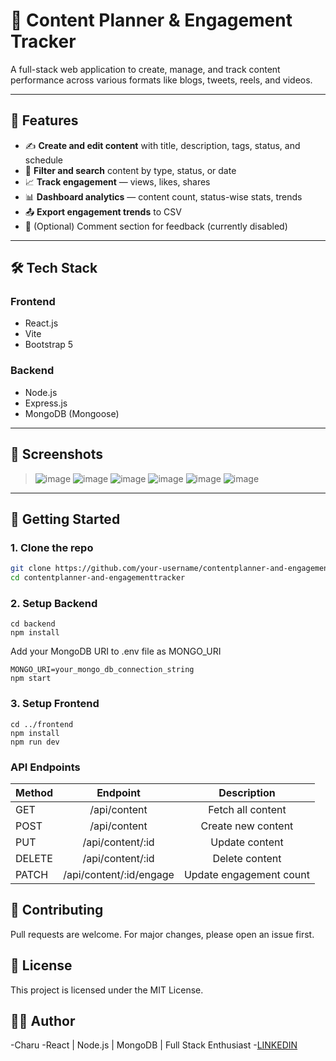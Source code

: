 # 🧠 Content Planner & Engagement Tracker

A full-stack web application to create, manage, and track content performance across various formats like blogs, tweets, reels, and videos.

---

## 🚀 Features

- ✍️ **Create and edit content** with title, description, tags, status, and schedule
- 🧾 **Filter and search** content by type, status, or date
- 📈 **Track engagement** — views, likes, shares
- 📊 **Dashboard analytics** — content count, status-wise stats, trends
- 📤 **Export engagement trends** to CSV
- 💬 (Optional) Comment section for feedback (currently disabled)

---

## 🛠️ Tech Stack

### Frontend
- React.js
- Vite
- Bootstrap 5

### Backend
- Node.js
- Express.js
- MongoDB (Mongoose)

---

## 📸 Screenshots

>![image](https://github.com/user-attachments/assets/53fd85d5-552c-4724-b940-4b0eebe82601)
>![image](https://github.com/user-attachments/assets/e1558e9b-ec0a-4cf9-9ce1-4d4d68ebaef5)
>![image](https://github.com/user-attachments/assets/9213e61d-fcc1-4508-80a6-31676e51e9f8)
>![image](https://github.com/user-attachments/assets/2da33940-5514-4469-8e0b-c96ebab9c1a2)
>![image](https://github.com/user-attachments/assets/23fe6c11-87e3-4a70-ab7a-d7afe1c43889)
>![image](https://github.com/user-attachments/assets/9d0a21ce-b558-4d69-98a1-9bca83dbf4ce)


---

## 🧪 Getting Started

### 1. Clone the repo
```bash
git clone https://github.com/your-username/contentplanner-and-engagementtracker.git
cd contentplanner-and-engagementtracker
```
### 2. Setup Backend
```
cd backend
npm install
```
Add your MongoDB URI to .env file as MONGO_URI
```env 
MONGO_URI=your_mongo_db_connection_string
npm start
```
### 3. Setup Frontend
```
cd ../frontend
npm install
npm run dev
```

### API Endpoints
| Method  | Endpoint | Description |
| ------------- |:-----------------------:|:----------------------:|
| GET           | /api/content            | Fetch all content      |
| POST          | /api/content            | Create new content     |
| PUT           | /api/content/:id        | Update content         |
| DELETE        | /api/content/:id        | Delete content         |
| PATCH         | /api/content/:id/engage | Update engagement count|

## 🤝 Contributing
Pull requests are welcome. For major changes, please open an issue first.

## 📄 License
This project is licensed under the MIT License.

## 👩‍💻 Author
-Charu
-React | Node.js | MongoDB | Full Stack Enthusiast
-[LINKEDIN](https://www.linkedin.com/in/charu-tamar/)
